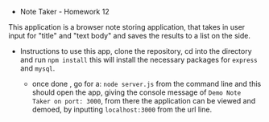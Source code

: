 * Note Taker - Homework 12

This application is a browser note storing application, that takes in user input for "title" and "text body" and saves the results to a list on the side.

* Instructions 
to use this app, clone the repository, cd into the directory and run `npm install` this will install the necessary packages for `express` and `mysql`.

  * once done , go for a: `node server.js` from the command line and this should open the app, giving the console message of 
  `Demo Note Taker on port: 3000`, from there the application can be viewed and demoed, by inputting `localhost:3000` from the url line.